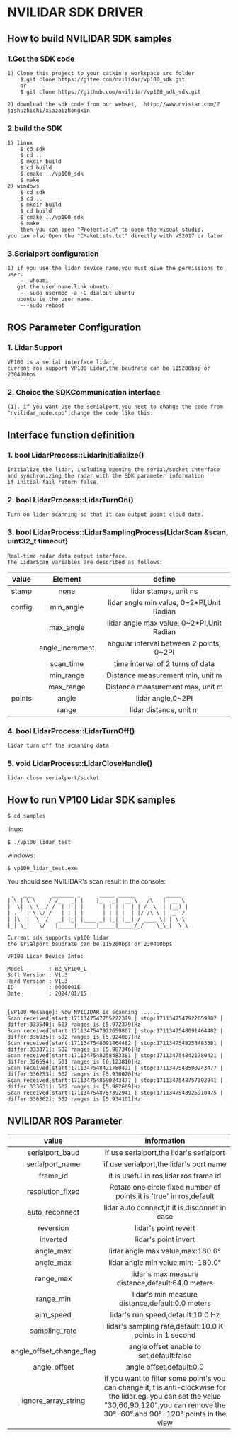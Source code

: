 # NVILIDAR SDK DRIVER

## How to build NVILIDAR SDK samples

### 1.Get the SDK code
    1) Clone this project to your catkin's workspace src folder
    	$ git clone https://gitee.com/nvilidar/vp100_sdk.git       
		or
		$ git clone https://github.com/nvilidar/vp100_sdk_sdk.git

    2) download the sdk code from our webset,  http://www.nvistar.com/?jishuzhichi/xiazaizhongxin


### 2.build the SDK
	1) linux
		$ cd sdk
		$ cd ..
		$ mkdir build
		$ cd build
		$ cmake ../vp100_sdk
		$ make			
	2) windows
		$ cd sdk
		$ cd ..
		$ mkdir build
		$ cd build
		$ cmake ../vp100_sdk
		$ make	
		then you can open "Project.sln" to open the visual studio.
	you can also Open the "CMakeLists.txt" directly with VS2017 or later

### 3.Serialport configuration
    1) if you use the lidar device name,you must give the permissions to user.
        ---whoami
       get the user name.link ubuntu.
        ---sudo usermod -a -G dialout ubuntu
       ubuntu is the user name.
        ---sudo reboot   

## ROS Parameter Configuration
### 1. Lidar Support
    VP100 is a serial interface lidar,
    current ros support VP100 Lidar,the baudrate can be 115200bsp or 230400bps 


### 2. Choice the SDKCommunication interface

	(1). if you want use the serialport,you neet to change the code from "nvilidar_node.cpp",change the code like this:

## Interface function definition
### 1. bool LidarProcess::LidarInitialialize()
    Initialize the lidar, including opening the serial/socket interface and synchronizing the radar with the SDK parameter information
	if initial fail return false.
### 2. bool LidarProcess::LidarTurnOn()
	Turn on lidar scanning so that it can output point cloud data.
### 3. bool LidarProcess::LidarSamplingProcess(LidarScan &scan, uint32_t timeout)
	Real-time radar data output interface.
	The LidarScan variables are described as follows:
 
|  value   | Element | define  |
|  :----:  | :----:  | :----:  |
|  stamp   | none    |  lidar stamps, unit ns|
|  config  | min_angle   | lidar angle min value, 0~2*PI,Unit Radian|
|          | max_angle   | lidar angle max value, 0~2*PI,Unit Radian|
|          | angle_increment   | angular interval between 2 points, 0~2PI|
|          | scan_time   | time interval of 2 turns of data|
|          | min_range   | Distance measurement min, unit m|
|          | max_range   | Distance measurement max, unit m|
|  points  | angle       | lidar angle,0~2PI|
|  | range       | lidar distance, unit m|
### 4. bool LidarProcess::LidarTurnOff()
	lidar turn off the scanning data 
### 5. void LidarProcess::LidarCloseHandle()
	lidar close serialport/socket 

## How to run VP100 Lidar SDK samples
    $ cd samples

linux:

	$ ./vp100_lidar_test

windows:

	$ vp100_lidar_test.exe

You should see NVILIDAR's scan result in the console:

```
 _   ___      _______ _      _____ _____          _____ 
| \ | \ \    / /_   _| |    |_   _|  __ \   /\   |  __ \
|  \| |\ \  / /  | | | |      | | | |  | | /  \  | |__) |
| . ` | \ \/ /   | | | |      | | | |  | |/ /\ \ |  _  / 
| |\  |  \  /   _| |_| |____ _| |_| |__| / ____ \| | \ \
|_| \_|   \/   |_____|______|_____|_____/_/    \_\_|  \ \

Current sdk supports vp100 lidar 
the srialport baudrate can be 115200bps or 230400bps

VP100 Lidar Device Info:

Model        : BZ_VP100_L
Soft Version : V1.3
Hard Version : V1.3
ID           : 0000001E
Date         : 2024/01/15


[VP100 Message]: Now NVILIDAR is scanning ......
Scan received[start:1711347547755222329 | stop:1711347547922659807 | differ:333540]: 503 ranges is [5.972379]Hz
Scan received[start:1711347547922659807 | stop:1711347548091464482 | differ:336935]: 502 ranges is [5.924007]Hz
Scan received[start:1711347548091464482 | stop:1711347548258483381 | differ:333371]: 502 ranges is [5.987346]Hz
Scan received[start:1711347548258483381 | stop:1711347548421780421 | differ:326594]: 501 ranges is [6.123810]Hz
Scan received[start:1711347548421780421 | stop:1711347548590243477 | differ:336253]: 502 ranges is [5.936020]Hz
Scan received[start:1711347548590243477 | stop:1711347548757392941 | differ:333631]: 502 ranges is [5.982669]Hz
Scan received[start:1711347548757392941 | stop:1711347548925910475 | differ:336362]: 502 ranges is [5.934101]Hz

```



## NVILIDAR ROS Parameter
|  value   |  information  |
|  :----:    | :----:  |
| serialport_baud  | if use serialport,the lidar's serialport |
| serialport_name  | if use serialport,the lidar's port name |
| frame_id  | it is useful in ros,lidar ros frame id |
| resolution_fixed  | Rotate one circle fixed number of points,it is 'true' in ros,default |
| auto_reconnect  | lidar auto connect,if it is disconnet in case |
| reversion  | lidar's point revert|
| inverted  | lidar's point invert|
| angle_max  | lidar angle max value,max:180.0°|
| angle_max  | lidar angle min value,min:-180.0°|
| range_max  | lidar's max measure distance,default:64.0 meters|
| range_min  | lidar's min measure distance,default:0.0 meters|
| aim_speed  | lidar's run speed,default:10.0 Hz|
| sampling_rate  | lidar's sampling rate,default:10.0 K points in 1 second|
| angle_offset_change_flag  | angle offset enable to set,default:false|
| angle_offset  | angle offset,default:0.0|
| ignore_array_string  | if you want to filter some point's you can change it,it is anti-clockwise for the lidar.eg. you can set the value "30,60,90,120",you can remove the 30°-60° and 90°-120° points in the view|